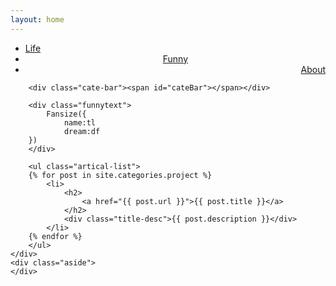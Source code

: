 ```yaml
---
layout: home
---
```


<div class="index-content project">
    <div class="section">
        <ul class="artical-cate">
            <li><a href="/"><span>Life</span></a></li>
            <li style="text-align:center"><a href="/funny"><span>Funny</span></a></li>
            <li class="on" style="text-align:right"><a href="/about"><span>About</span></a></li>
        </ul>

        <div class="cate-bar"><span id="cateBar"></span></div>

		<div class="funnytext">
			Fansize({
				name:tl
				dream:df
		})
		</div>

        <ul class="artical-list">
        {% for post in site.categories.project %}
            <li>
                <h2>
                    <a href="{{ post.url }}">{{ post.title }}</a>
                </h2>
                <div class="title-desc">{{ post.description }}</div>
            </li>
        {% endfor %}
        </ul>
    </div>
    <div class="aside">
    </div>
</div>


